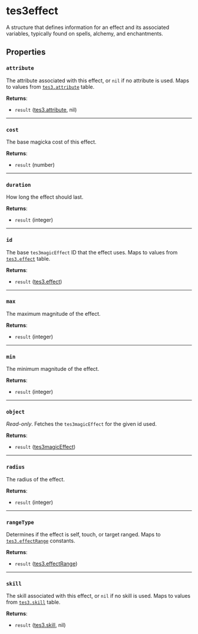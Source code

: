# tes3effect
<div class="search_terms" style="display: none">tes3effect, effect</div>

<!---
	This file is autogenerated. Do not edit this file manually. Your changes will be ignored.
	More information: https://github.com/MWSE/MWSE/tree/master/docs
-->

A structure that defines information for an effect and its associated variables, typically found on spells, alchemy, and enchantments.

## Properties

### `attribute`
<div class="search_terms" style="display: none">attribute</div>

The attribute associated with this effect, or `nil` if no attribute is used. Maps to values from [`tes3.attribute`](https://mwse.github.io/MWSE/references/attributes/) table.

**Returns**:

* `result` ([tes3.attribute](../references/attributes.md), nil)

***

### `cost`
<div class="search_terms" style="display: none">cost</div>

The base magicka cost of this effect.

**Returns**:

* `result` (number)

***

### `duration`
<div class="search_terms" style="display: none">duration</div>

How long the effect should last.

**Returns**:

* `result` (integer)

***

### `id`
<div class="search_terms" style="display: none">id</div>

The base `tes3magicEffect` ID that the effect uses. Maps to values from [`tes3.effect`](https://mwse.github.io/MWSE/references/magic-effects/) table.

**Returns**:

* `result` ([tes3.effect](../references/magic-effects.md))

***

### `max`
<div class="search_terms" style="display: none">max</div>

The maximum magnitude of the effect.

**Returns**:

* `result` (integer)

***

### `min`
<div class="search_terms" style="display: none">min</div>

The minimum magnitude of the effect.

**Returns**:

* `result` (integer)

***

### `object`
<div class="search_terms" style="display: none">object</div>

*Read-only*. Fetches the `tes3magicEffect` for the given id used.

**Returns**:

* `result` ([tes3magicEffect](../types/tes3magicEffect.md))

***

### `radius`
<div class="search_terms" style="display: none">radius</div>

The radius of the effect.

**Returns**:

* `result` (integer)

***

### `rangeType`
<div class="search_terms" style="display: none">rangetype</div>

Determines if the effect is self, touch, or target ranged. Maps to [`tes3.effectRange`](https://mwse.github.io/MWSE/references/effect-ranges/) constants.

**Returns**:

* `result` ([tes3.effectRange](../references/effect-ranges.md))

***

### `skill`
<div class="search_terms" style="display: none">skill</div>

The skill associated with this effect, or `nil` if no skill is used. Maps to values from [`tes3.skill`](https://mwse.github.io/MWSE/references/skills/) table.

**Returns**:

* `result` ([tes3.skill](../references/skills.md), nil)

